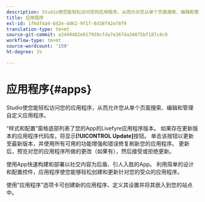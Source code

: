 ```yaml
---
description: Studio使您能轻松访问您的应用程序，从而允许您从单个页面搜索、编辑和管理自定义应用程序。
title: 应用程序
exl-id: 1f6df4a9-6d2e-4d62-9f1f-8d38f42e78f9
translation-type: tm+mt
source-git-commit: a2449482e617939cfda7e367da34875bf187c4c9
workflow-type: tm+mt
source-wordcount: '159'
ht-degree: 1%

---
```


# 应用程序{#apps}

Studio使您能轻松访问您的应用程序，从而允许您从单个页面搜索、编辑和管理自定义应用程序。

“样式和配置”窗格底部列表了您的App的Livefyre应用程序版本。 如果存在更新版本的应用程序代码库，将显示&#x200B;**[!UICONTROL Update]**&#x200B;按钮。 单击该按钮以更新至最新版本，并使用所有可用的功能增强和错误修复刷新您的应用程序。 更新后，预览对您的应用程序所做的更改（如果有），然后接受或拒绝更新。

使用App快速构建和部署以社交内容为后盾、引人入胜的App。 利用简单的设计和配置控件，应用程序使您能够轻松创建和更新针对您的受众的应用程序。

使用“应用程序”选项卡可创建新的应用程序、定义其设置并将其嵌入到您的站点中。
